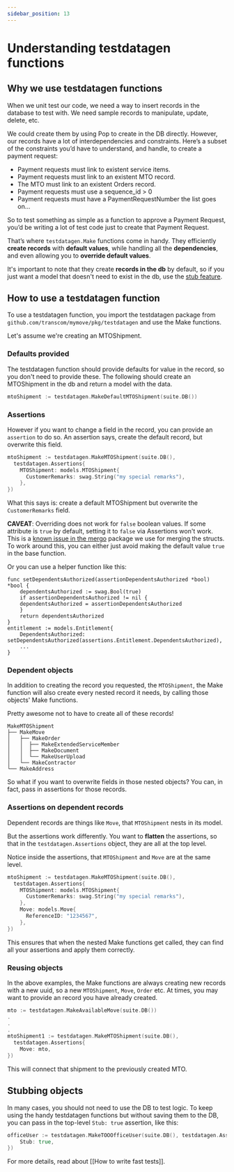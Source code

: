 ```yaml
---
sidebar_position: 13
---
```


# Understanding testdatagen functions

## Why we use testdatagen functions
When we unit test our code, we need a way to insert records in the database to test with. We need sample records to manipulate, update, delete, etc.

We could create them by using Pop to create in the DB directly. However, our records have a lot of interdependencies and constraints. Here’s a subset of the constraints you’d have to understand, and handle, to create a payment request:
* Payment requests must link to existent service items.
* Payment requests must link to an existent MTO record.
* The MTO must link to an existent Orders record.
* Payment requests must use a sequence_id > 0
* Payment requests must have a PaymentRequestNumber
the list goes on…

So to test something as simple as a function to approve a Payment Request, you’d be writing a lot of test code just to create that Payment Request.

That’s where `testdatagen.Make` functions come in handy. They efficiently **create records** with **default values**, while handling all the **dependencies**, and even allowing you to **override default values**.

It's important to note that they create **records in the db** by default, so if you just want a model that doesn't need to exist in the db, use the [stub feature](#stubbing-objects).

## How to use a testdatagen function

To use a testdatagen function, you import the testdatagen package from `github.com/transcom/mymove/pkg/testdatagen` and use the Make functions.

Let's assume we're creating an MTOShipment.

### Defaults provided
The testdatagen function should provide defaults for value in the record, so you don't need to provide these. The following should create an MTOShipment in the db and return a model with the data.

```go
mtoShipment := testdatagen.MakeDefaultMTOShipment(suite.DB())
```

### Assertions
However if you want to change a field in the record, you can provide an `assertion` to do so.
An assertion says, create the default record, but overwrite this field.

```go
mtoShipment := testdatagen.MakeMTOShipment(suite.DB(),
  testdatagen.Assertions{
    MTOShipment: models.MTOShipment{
      CustomerRemarks: swag.String("my special remarks"),
    },
})
```

What this says is: create a default MTOShipment but overwrite the `CustomerRemarks` field.

**CAVEAT**: Overriding does not work for `false` boolean values. If some attribute is `true` by default, setting it to `false` via Assertions won't work. This is a [known issue in the mergo](https://github.com/imdario/mergo/issues/165) package we use for merging the structs. To work around this, you can either just avoid making the default value `true` in the base function.

Or you can use a helper function like this:
```golang
func setDependentsAuthorized(assertionDependentsAuthorized *bool) *bool {
    dependentsAuthorized := swag.Bool(true)
    if assertionDependentsAuthorized != nil {
	dependentsAuthorized = assertionDependentsAuthorized
    }
    return dependentsAuthorized
}
entitlement := models.Entitlement{
    DependentsAuthorized:  setDependentsAuthorized(assertions.Entitlement.DependentsAuthorized),
    ...
}
```

### Dependent objects
In addition to creating the record you requested, the `MTOShipment`, the Make function will also create every nested record it needs, by calling those objects' Make functions.

Pretty awesome not to have to create all of these records!

```
MakeMTOShipment
├── MakeMove
│   ├── MakeOrder
│   │  ├── MakeExtendedServiceMember
│   │  ├── MakeDocument
│   │  └── MakeUserUpload
│   └── MakeContractor
└── MakeAddress
```

So what if you want to overwrite fields in those nested objects? You can, in fact, pass in assertions for those records.

### Assertions on dependent records
Dependent records are things like `Move`, that `MTOShipment` nests in its model.

But the assertions work differently. You want to **flatten** the assertions, so that in the `testdatagen.Assertions` object, they are all at the top level.

Notice inside the assertions, that `MTOShipment` and `Move` are at the same level.

```go
mtoShipment := testdatagen.MakeMTOShipment(suite.DB(),
  testdatagen.Assertions{
    MTOShipment: models.MTOShipment{
      CustomerRemarks: swag.String("my special remarks"),
    },
    Move: models.Move{
	  ReferenceID: "1234567",
    },
})
```

This ensures that when the nested Make functions get called, they can find all your assertions and apply them correctly.

### Reusing objects
In the above examples, the Make functions are always creating new records with a new uuid, so a new `MTOShipment`, `Move`, `Order` etc. At times, you may want to provide an record you have already created.

```go
mto := testdatagen.MakeAvailableMove(suite.DB())
.
.
.
mtoShipment1 := testdatagen.MakeMTOShipment(suite.DB(),
  testdatagen.Assertions{
    Move: mto,
})
```

This will connect that shipment to the previously created MTO.

## Stubbing objects

In many cases, you should not need to use the DB to test logic. To keep using the handy testdatagen functions but without saving them to the DB, you can pass in the top-level `Stub: true` assertion, like this:

```go
officeUser := testdatagen.MakeTOOOfficeUser(suite.DB(), testdatagen.Assertions{
    Stub: true,
})
```
For more details, read about [[How to write fast tests]].
